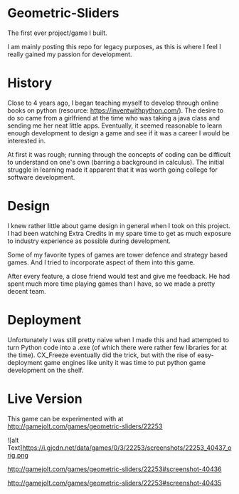 # Geometric-Sliders
The first ever project/game I built.

I am mainly posting this repo for legacy purposes, as this is where I feel I really gained my passion for development.

# History
Close to 4 years ago, I began teaching myself to develop through online books on python (resource: https://inventwithpython.com/). The desire to do so came from a girlfriend at the time who was taking a java class and sending me her neat little apps. Eventually, it seemed reasonable to learn enough development to design a game and see if it was a career I would be interested in. 

At first it was rough; running through the concepts of coding can be difficult to understand on one's own (barring a background in calculus). The initial struggle in learning made it apparent that it was worth going college for software development. 

# Design
I knew rather little about game design in general when I took on this project. I had been watching Extra Credits in my spare time to get as much exposure to industry experience as possible during development.

Some of my favorite types of games are tower defence and strategy based games. And I tried to incorporate aspect of them into this game.

After every feature, a close friend would test and give me feedback. He had spent much more time playing games than I have, so we made a pretty decent team.

# Deployment
Unfortunately I was still pretty naive when I made this and had attempted to turn Python code into a .exe (of which there were rather few libraries for at the time). CX_Freeze eventually did the trick, but with the rise of easy-deployment game engines like unity it was time to put python game development on the shelf.

# Live Version
This game can be experimented with at http://gamejolt.com/games/geometric-sliders/22253

![alt Text]https://i.gjcdn.net/data/games/0/3/22253/screenshots/22253_40437_orig.png

http://gamejolt.com/games/geometric-sliders/22253#screenshot-40436

http://gamejolt.com/games/geometric-sliders/22253#screenshot-40435
